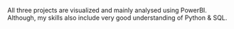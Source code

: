 All three projects are visualized and mainly analysed using PowerBI. 
Although, my skills also include very good understanding of Python & SQL.
